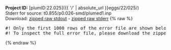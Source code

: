 **Project ID:** [plumID:22.025]({{ '/' | absolute_url }}eggs/22/025/)  
Stderr for source:  t0.855/p0.026-smd/plumed1.inp   
Download: [zipped raw stdout](plumed1.inp.plumed_master.stdout.txt.zip) - [zipped raw stderr](plumed1.inp.plumed_master.stderr.txt.zip) 
{% raw %}
<pre>
#! Only the first 1000 rows of the error file are shown below
#! To inspect the full error file, please download the zipped raw stderr file above
</pre>
{% endraw %}
